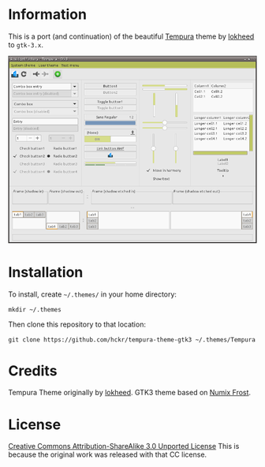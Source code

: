 # Information
This is a port (and continuation) of the beautiful [Tempura](http://lokheed.deviantart.com/art/Tempura-Theme-32162210) theme by [lokheed](http://lokheed.deviantart.com/) to `gtk-3.x`.

![screenshot](screenshot.png)

# Installation

To install, create `~/.themes/` in your home directory:

```
mkdir ~/.themes
```

Then clone this repository to that location:

```
git clone https://github.com/hckr/tempura-theme-gtk3 ~/.themes/Tempura
```

# Credits
Tempura Theme originally by [lokheed](http://lokheed.deviantart.com/art/Tempura-Theme-32162210).
GTK3 theme based on [Numix Frost](https://github.com/Antergos/antergos-packages).

# License
[Creative Commons Attribution-ShareAlike 3.0 Unported License](license.html)
This is because the original work was released with that CC license.

